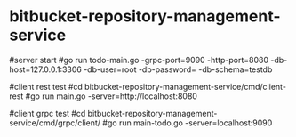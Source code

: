 # bitbucket-repository-management-service
#server start
#go run todo-main.go -grpc-port=9090 -http-port=8080 -db-host=127.0.0.1:3306 -db-user=root -db-password=<pass> -db-schema=testdb

#client rest test
#cd bitbucket-repository-management-service/cmd/client-rest
#go run main.go -server=http://localhost:8080

#client grpc test
#cd bitbucket-repository-management-service/cmd/grpc/client/
#go run main-todo.go -server=localhost:9090